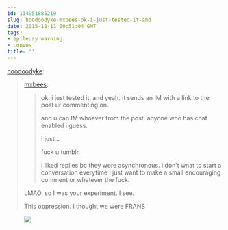 ```yaml
---
id: 134951885219
slug: hoodoodyke-mxbees-ok-i-just-tested-it-and
date: 2015-12-11 00:51:04 GMT
tags:
- epilepsy warning
- convos
title: ''
---
```

<p><a class="tumblr_blog" href="http://hoodoodyke.tumblr.com/post/134949608339">hoodoodyke</a>:</p>
<blockquote>
<p><a class="tumblr_blog" href="http://mxbees.tumblr.com/post/134949064759">mxbees</a>:</p>
<blockquote>
<p>ok. i just tested it. and yeah. it sends an IM with a link to the post ur commenting on.</p>

<p>and u can IM whoever from the post. anyone who  has chat enabled i guess.</p>

<p>i just…</p>

<p>fuck u tumblr.</p>

<p>i liked replies bc they were asynchronous. i don’t wnat to start a conversation everytime i just want to make a small encouraging comment or whatever the fuck.</p>
</blockquote>
<p>LMAO, so I was your experiment. I see.</p>

<p>This oppression. I thought we were FRANS</p>
</blockquote>

<figure class="tmblr-full" data-orig-height="281" data-orig-width="500"><img src="https://31.media.tumblr.com/e455ffb9647badef7df6f5cc9ebafba1/tumblr_inline_nz650xxKsH1rdzs46_500.gif" data-orig-height="281" data-orig-width="500"></figure>